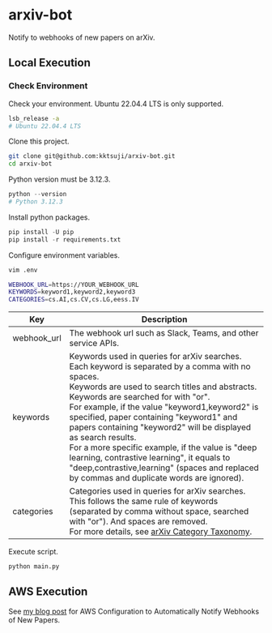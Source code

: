 # arxiv-bot

Notify to webhooks of new papers on arXiv.

## Local Execution

### Check Environment

Check your environment. Ubuntu 22.04.4 LTS is only supported.

```bash
lsb_release -a
# Ubuntu 22.04.4 LTS
```

Clone this project.

```bash
git clone git@github.com:kktsuji/arxiv-bot.git
cd arxiv-bot
```

Python version must be 3.12.3.

```python
python --version
# Python 3.12.3
```

Install python packages.

```python
pip install -U pip
pip install -r requirements.txt
```

Configure environment variables.

```bash
vim .env

WEBHOOK_URL=https://YOUR_WEBHOOK_URL
KEYWORDS=keyword1,keyword2,keyword3
CATEGORIES=cs.AI,cs.CV,cs.LG,eess.IV
```

| Key | Description |
|----------|----------|
| webhook_url | The webhook url such as Slack, Teams, and other service APIs. |
| keywords | Keywords used in queries for arXiv searches.<br>Each keyword is separated by a comma with no spaces.<br>Keywords are used to search titles and abstracts.<br>Keywords are searched for with "or".<br>For example, if the value "keyword1,keyword2" is specified, paper containing "keyword1" and papers containing "keyword2" will be displayed as search results.<br>For a more specific example, if the value is "deep learning, contrastive learning", it equals to "deep,contrastive,learning" (spaces and replaced by commas and duplicate words are ignored). |
| categories | Categories used in queries for arXiv searches.<br>This follows the same rule of keywords (separated by comma without space, searched with "or"). And spaces are removed.<br>For more details, see [arXiv Category Taxonomy](https://arxiv.org/category_taxonomy). |

Execute script.

```python
python main.py
```

## AWS Execution

See [my blog post](https://tsuji.tech/arxiv-bot-aws/) for AWS Configuration to Automatically Notify Webhooks of New Papers.
